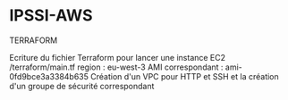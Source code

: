 # IPSSI-AWS


TERRAFORM

Ecriture du fichier Terraform pour lancer une instance EC2 /terraform/main.tf
region : eu-west-3
AMI correspondant : ami-0fd9bce3a3384b635
Création d'un VPC pour HTTP et SSH et la création d'un groupe de sécurité correspondant



